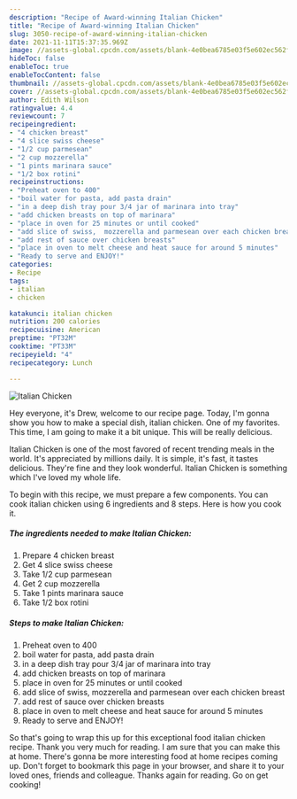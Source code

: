 ```yaml
---
description: "Recipe of Award-winning Italian Chicken"
title: "Recipe of Award-winning Italian Chicken"
slug: 3050-recipe-of-award-winning-italian-chicken
date: 2021-11-11T15:37:35.969Z
image: //assets-global.cpcdn.com/assets/blank-4e0bea6785e03f5e602ec562f230caae08da540cada707380b4fe1bbebba43da.png
hideToc: false
enableToc: true
enableTocContent: false
thumbnail: //assets-global.cpcdn.com/assets/blank-4e0bea6785e03f5e602ec562f230caae08da540cada707380b4fe1bbebba43da.png
cover: //assets-global.cpcdn.com/assets/blank-4e0bea6785e03f5e602ec562f230caae08da540cada707380b4fe1bbebba43da.png
author: Edith Wilson
ratingvalue: 4.4
reviewcount: 7
recipeingredient:
- "4 chicken breast"
- "4 slice swiss cheese"
- "1/2 cup parmesean"
- "2 cup mozzerella"
- "1 pints marinara sauce"
- "1/2 box rotini"
recipeinstructions:
- "Preheat oven to 400"
- "boil water for pasta, add pasta drain"
- "in a deep dish tray pour 3/4 jar of marinara into tray"
- "add chicken breasts on top of marinara"
- "place in oven for 25 minutes or until cooked"
- "add slice of swiss,  mozzerella and parmesean over each chicken breast"
- "add rest of sauce over chicken breasts"
- "place in oven to melt cheese and heat sauce for around 5 minutes"
- "Ready to serve and ENJOY!"
categories:
- Recipe
tags:
- italian
- chicken

katakunci: italian chicken 
nutrition: 200 calories
recipecuisine: American
preptime: "PT32M"
cooktime: "PT33M"
recipeyield: "4"
recipecategory: Lunch

---
```



![Italian Chicken](//assets-global.cpcdn.com/assets/blank-4e0bea6785e03f5e602ec562f230caae08da540cada707380b4fe1bbebba43da.png)

Hey everyone, it's Drew, welcome to our recipe page. Today, I'm gonna show you how to make a special dish, italian chicken. One of my favorites. This time, I am going to make it a bit unique. This will be really delicious.

Italian Chicken is one of the most favored of recent trending meals in the world. It's appreciated by millions daily. It is simple, it's fast, it tastes delicious. They're fine and they look wonderful. Italian Chicken is something which I've loved my whole life.




To begin with this recipe, we must prepare a few components. You can cook italian chicken using 6 ingredients and 8 steps. Here is how you cook it.

<!--inarticleads1-->

##### The ingredients needed to make Italian Chicken:

1. Prepare 4 chicken breast
1. Get 4 slice swiss cheese
1. Take 1/2 cup parmesean
1. Get 2 cup mozzerella
1. Take 1 pints marinara sauce
1. Take 1/2 box rotini




<!--inarticleads2-->

##### Steps to make Italian Chicken:

1. Preheat oven to 400
1. boil water for pasta, add pasta drain
1. in a deep dish tray pour 3/4 jar of marinara into tray
1. add chicken breasts on top of marinara
1. place in oven for 25 minutes or until cooked
1. add slice of swiss,  mozzerella and parmesean over each chicken breast
1. add rest of sauce over chicken breasts
1. place in oven to melt cheese and heat sauce for around 5 minutes
1. Ready to serve and ENJOY!



So that's going to wrap this up for this exceptional food italian chicken recipe. Thank you very much for reading. I am sure that you can make this at home. There's gonna be more interesting food at home recipes coming up. Don't forget to bookmark this page in your browser, and share it to your loved ones, friends and colleague. Thanks again for reading. Go on get cooking!
